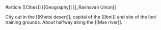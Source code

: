 #article
[[Cities]]
[[Geography]]
[[_Ravhavan Union]]

City out in the [[Khetsi desert]], capital of the [[Ibni]] and site of the Ibni training grounds. About halfway along the [[Mse river]].